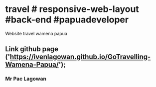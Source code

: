 # travel # responsive-web-layout #back-end #papuadeveloper 

Website travel wamena papua

## Link github page ('https://ivenlagowan.github.io/GoTravelling-Wamena-Papua/');


### Mr Pac Lagowan 

